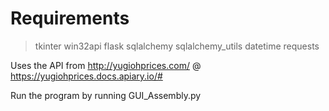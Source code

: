 # Requirements
>tkinter
>win32api
>flask
>sqlalchemy
>sqlalchemy_utils
>datetime
>requests

Uses the API from http://yugiohprices.com/ @ https://yugiohprices.docs.apiary.io/#

Run the program by running GUI_Assembly.py
